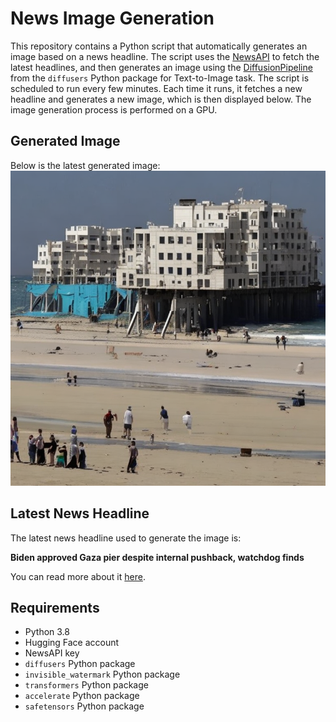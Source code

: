 # News Image Generation
This repository contains a Python script that automatically generates an image based on a news headline. The script uses the [NewsAPI](https://newsapi.org/) to fetch the latest headlines, and then generates an image using the [DiffusionPipeline](https://github.com/huggingface/diffusers) from the `diffusers` Python package for Text-to-Image task.
The script is scheduled to run every few minutes. Each time it runs, it fetches a new headline and generates a new image, which is then displayed below. The image generation process is performed on a GPU.

## Generated Image
Below is the latest generated image:
![Generated Image](image.png)

## Latest News Headline
The latest news headline used to generate the image is:

**Biden approved Gaza pier despite internal pushback, watchdog finds**

You can read more about it [here](https://news.google.com/rss/articles/CBMikgFBVV95cUxQd2xYYXZCalRxbGJTQUxybnZ2eTBfdGlOUjRGdGItUUtabHczZkZ3a05PV0otaUxOcTQ1SEhVQnh2SW5qOGtzYXBzYXpjeUxPbnhBOEJROWxBX1pKWWFZYXZVeGxvNXo4bHlpQkFybmR5dEFWNUk2Q3Nkd3IwRVV0eEkzYjdIY2JrSHlxbHpzNUhNdw?oc=5).

## Requirements
- Python 3.8
- Hugging Face account
- NewsAPI key
- `diffusers` Python package
- `invisible_watermark` Python package
- `transformers` Python package
- `accelerate` Python package
- `safetensors` Python package
